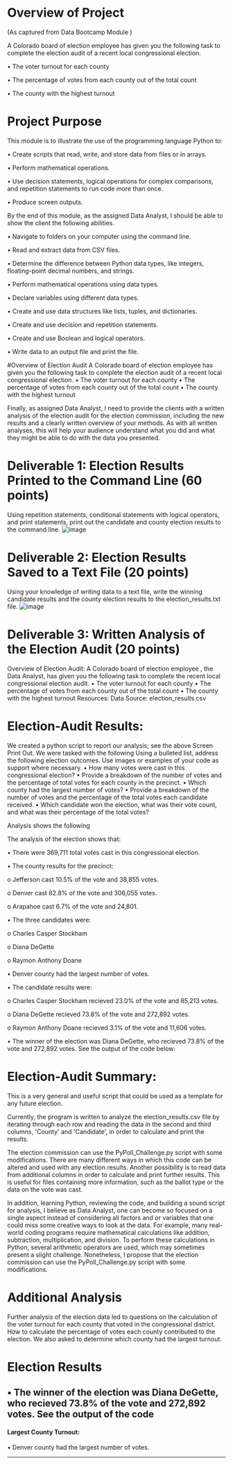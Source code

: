 # Overview of Project
(As captured from Data Bootcamp Module ) 

A Colorado board of election employee has given you the following task to complete the election audit of a recent local congressional election.

•	The voter turnout for each county

•	The percentage of votes from each county out of the total count

•	The county with the highest turnout


# Project Purpose
This module is to illustrate the use of the programming language Python to: 

•	Create scripts that read, write, and store data from files or in arrays.

•	Perform mathematical operations.

•	Use decision statements, logical operations for complex comparisons, and repetition statements to run code more than once.

•	Produce screen outputs.


By the end of this module, as the assigned Data Analyst, I should be able to show the client the following abilities.

•	Navigate to folders on your computer using the command line.

•	Read and extract data from CSV files.

•	Determine the difference between Python data types, like integers, floating-point decimal numbers, and strings.

•	Perform mathematical operations using data types.

•	Declare variables using different data types.

•	Create and use data structures like lists, tuples, and dictionaries.

•	Create and use decision and repetition statements.

•	Create and use Boolean and logical operators.

•	Write data to an output file and print the file.

#Overview of Election Audit
A Colorado board of election employee has given you the following task to complete the election audit of a recent local congressional election.
•	The voter turnout for each county
•	The percentage of votes from each county out of the total count
•	The county with the highest turnout

Finally, as assigned Data Analyst, I need to provide the clients with a written analysis of the election audit for the election commission, including the new results and a clearly written overview of your methods. As with all written analyses, this will help your audience understand what you did and what they might be able to do with the data you presented.

# Deliverable 1: Election Results Printed to the Command Line (60 points)
Using repetition statements, conditional statements with logical operators, and print statements, print out the candidate and county election results to the command line.
 ![image](https://user-images.githubusercontent.com/117233641/224121276-6b249894-d9fe-4bbd-a72e-880a9ac0552c.png)

# Deliverable 2: Election Results Saved to a Text File (20 points)
Using your knowledge of writing data to a text file, write the winning candidate results and the county election results to the election_results.txt file.
 ![image](https://user-images.githubusercontent.com/117233641/224121404-10e1b7de-bb60-4bf5-95fa-56da8ffe7f50.png)


# Deliverable 3: Written Analysis of the Election Audit (20 points)
Overview of Election Audit: 
A Colorado board of election employee , the Data Analyst, has given you the following task to complete the recent local congressional election audit.
•	The voter turnout for each county
•	The percentage of votes from each county out of the total count
•	The county with the highest turnout
Resources: Data Source: election_results.csv

# Election-Audit Results: 
We created a python script to report our analysis; see the above Screen Print Out. We were tasked with the following Using a bulleted list, address the following election outcomes. Use images or examples of your code as support where necessary.
•	How many votes were cast in this congressional election?
•	Provide a breakdown of the number of votes and the percentage of total votes for each county in the precinct.
•	Which county had the largest number of votes?
•	Provide a breakdown of the number of votes and the percentage of the total votes each candidate received.
•	Which candidate won the election, what was their vote count, and what was their percentage of the total votes?

Analysis shows the following 
  
  The analysis of the election shows that:
   
•	There were 369,711 total votes cast in this congressional election.

•	The county results for the precinct:
 
 o	Jefferson cast 10.5% of the vote and 38,855 votes.
 
 o	Denver cast 82.8% of the vote and 306,055 votes.

o	Arapahoe cast 6.7% of the vote and 24,801.


•	The three candidates were:
  
  o	Charles Casper Stockham
 
 o	Diana DeGette
 
 o	Raymon Anthony Doane

•	Denver county had the largest number of votes.

•	The candidate results were:
  
  o	Charles Casper Stockham recieved 23.0% of the vote and 85,213 votes.
  
  o	Diana DeGette recieved 73.8% of the vote and 272,892 votes.
 
 o	Raymon Anthony Doane recieved 3.1% of the vote and 11,606 votes.

•	The winner of the election was Diana DeGette, who recieved 73.8% of the vote and 272,892 votes.
See the output of the code below:
 

# Election-Audit Summary: 
This is a very general and useful script that could be used as a template for any future election.

Currently, the program is written to analyze the election_results.csv file by iterating through each row and reading the data in the second and third columns, 'County' and 'Candidate', in order to calculate and print the results. 

The election commission can use the PyPoll_Challenge.py script with some modifications. There are many different ways in which this code can be altered and used with any election results. Another possibility is to read data from additional columns in order to calculate and print further results. This is useful for files containing more information, such as the ballot type or the data on the vote was cast.

In addition, learning Python, reviewing the code, and building a sound script for analysis, I believe as Data Analyst, one can become so focused on a single aspect instead of considering all factors and or variables that one could miss some creative ways to look at the data. For example, many real-world coding programs require mathematical calculations like addition, subtraction, multiplication, and division. To perform these calculations in Python, several arithmetic operators are used, which may sometimes present a slight challenge. Nonetheless, I propose that the election commission can use the PyPoll_Challenge.py script with some modifications.

# Additional Analysis
Further analysis of the election data led to questions on the calculation of the voter turnout for each county that voted in the congressional district. How to calculate the percentage of votes each county contributed to the election. We also asked to determine which county had the largest turnout.



# Election Results
•	The winner of the election was Diana DeGette, who recieved 73.8% of the vote and 272,892 votes.
See the output of the code
-

#### Largest County Turnout:
•	Denver county had the largest number of votes.


---



